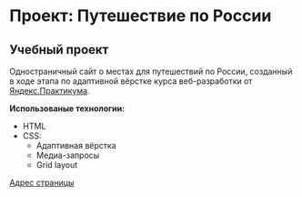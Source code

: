 # Проект: Путешествие по России
## Учебный проект

Одностраничный сайт о местах для путешествий по России, созданный в ходе этапа по адаптивной вёрстке курса веб-разработки от [Яндекс.Практикума](https://practicum.yandex.ru/).

**Использованые технологии:**
- HTML
- CSS:
  - Адаптивная вёрстка
  - Медиа-запросы
  - Grid layout

[Адрес страницы](https://iordankef.github.io/russian-travel/)
